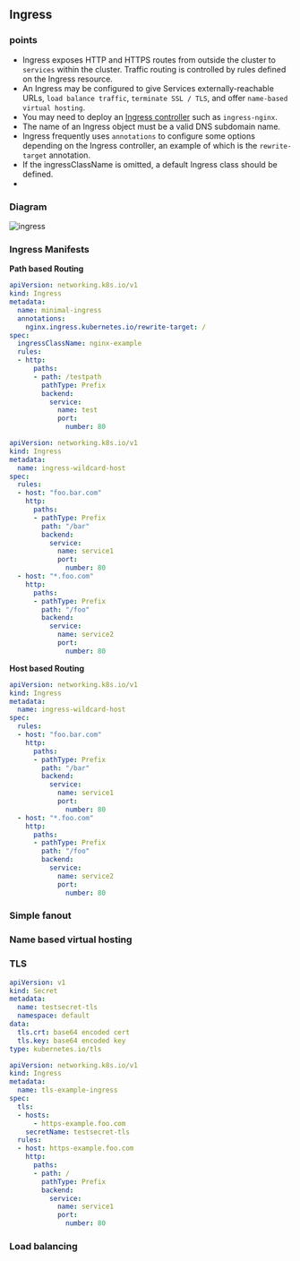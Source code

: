 ## Ingress
### points
- Ingress exposes HTTP and HTTPS routes from outside the cluster to `services` within the cluster. Traffic routing is controlled by rules defined on the Ingress resource.
- An Ingress may be configured to give Services externally-reachable URLs, `load balance traffic`, `terminate SSL / TLS`, and offer `name-based virtual hosting`.
- You may need to deploy an [Ingress controller](https://kubernetes.io/docs/concepts/services-networking/ingress-controllers/) such as `ingress-nginx`.
- The name of an Ingress object must be a valid DNS subdomain name.
- Ingress frequently uses `annotations` to configure some options depending on the Ingress controller, an example of which is the `rewrite-target` annotation.
- If the ingressClassName is omitted, a default Ingress class should be defined.
- 

### Diagram
![ingress](https://kubernetes.io/docs/images/ingress.svg)

### Ingress Manifests

**Path based Routing**
```yml
apiVersion: networking.k8s.io/v1
kind: Ingress
metadata:
  name: minimal-ingress
  annotations:
    nginx.ingress.kubernetes.io/rewrite-target: /
spec:
  ingressClassName: nginx-example
  rules:
  - http:
      paths:
      - path: /testpath
        pathType: Prefix
        backend:
          service:
            name: test
            port:
              number: 80

```

```yml
apiVersion: networking.k8s.io/v1
kind: Ingress
metadata:
  name: ingress-wildcard-host
spec:
  rules:
  - host: "foo.bar.com"
    http:
      paths:
      - pathType: Prefix
        path: "/bar"
        backend:
          service:
            name: service1
            port:
              number: 80
  - host: "*.foo.com"
    http:
      paths:
      - pathType: Prefix
        path: "/foo"
        backend:
          service:
            name: service2
            port:
              number: 80
```
**Host based Routing**
```yml
apiVersion: networking.k8s.io/v1
kind: Ingress
metadata:
  name: ingress-wildcard-host
spec:
  rules:
  - host: "foo.bar.com"
    http:
      paths:
      - pathType: Prefix
        path: "/bar"
        backend:
          service:
            name: service1
            port:
              number: 80
  - host: "*.foo.com"
    http:
      paths:
      - pathType: Prefix
        path: "/foo"
        backend:
          service:
            name: service2
            port:
              number: 80
```
### Simple fanout
### Name based virtual hosting
### TLS

```yml
apiVersion: v1
kind: Secret
metadata:
  name: testsecret-tls
  namespace: default
data:
  tls.crt: base64 encoded cert
  tls.key: base64 encoded key
type: kubernetes.io/tls
```

```yml
apiVersion: networking.k8s.io/v1
kind: Ingress
metadata:
  name: tls-example-ingress
spec:
  tls:
  - hosts:
      - https-example.foo.com
    secretName: testsecret-tls
  rules:
  - host: https-example.foo.com
    http:
      paths:
      - path: /
        pathType: Prefix
        backend:
          service:
            name: service1
            port:
              number: 80
```
### Load balancing